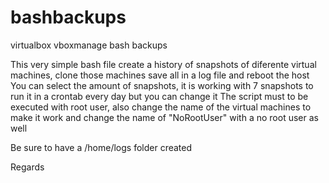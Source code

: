 # bashbackups
virtualbox vboxmanage bash backups

This very simple bash file create a history of snapshots of diferente virtual machines, clone those machines save all in a log file and reboot the host
You can select the amount of snapshots, it is working with 7 snapshots to run it in a crontab every day but you can change it 
The script must to be executed with root user, also change the name of the virtual machines to make it work and change the name of "NoRootUser" with a no root user as well

Be sure to have a /home/logs folder created

Regards
